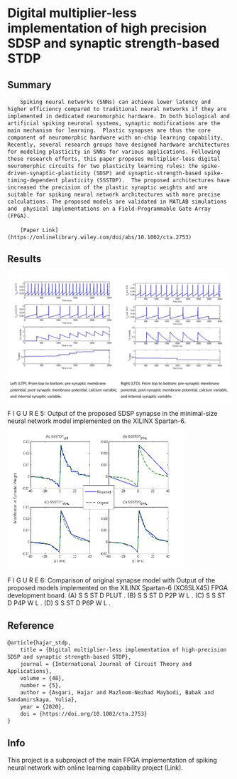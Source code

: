 # Digital multiplier-less implementation of high precision SDSP and synaptic strength-based STDP

## Summary
		Spiking neural networks (SNNs) can achieve lower latency and higher efficiency compared to traditional neural networks if they are implemented in dedicated neuromorphic hardware. In both biological and artificial spiking neuronal systems, synaptic modifications are the main mechanism for learning.  Plastic synapses are thus the core component of neuromorphic hardware with on-chip learning capability. Recently, several research groups have designed hardware architectures for modeling plasticity in SNNs for various applications. Following these research efforts, this paper proposes multiplier-less digital neuromorphic circuits for two plasticity learning rules: the spike-driven-synaptic-plasticity (SDSP) and synaptic-strength-based spike-timing-dependent plasticity (SSSTDP).  The proposed architectures have increased the precision of the plastic synaptic weights and are suitable for spiking neural network architectures with more precise calculations. The proposed models are validated in MATLAB simulations and  physical implementations on a Field-Programmable Gate Array (FPGA). 
        
        [Paper Link](https://onlinelibrary.wiley.com/doi/abs/10.1002/cta.2753)


## Results


<img src="img/stdp_ltd_ltp.png" width="700"/>




F I G U R E 5: Output of the proposed SDSP synapse in the minimal-size neural network model implemented on the
XILINX Spartan-6.



<img src="img/SSSTDP_dw2.png" width="400"/>



F I G U R E 6: Comparison of original synapse model with Output of the proposed models implemented on the
XILINX Spartan-6 (XC6SLX45) FPGA development board. (A) S S ST D PLUT . (B) S S ST D P2P W L . (C) S S ST D P4P W L .
(D) S S ST D P6P W L .


## Reference
```
@article{hajar_stdp,
    title = {Digital multiplier-less implementation of high-precision SDSP and synaptic strength-based STDP},
    journal = {International Journal of Circuit Theory and Applications},
    volume = {48},
    number = {5},
    author = {Asgari, Hajar and Mazloom-Nezhad Maybodi, Babak and  Sandamirskaya, Yulia},
    year = {2020},
    doi = {https://doi.org/10.1002/cta.2753}
}
```

## Info
This project is a subproject of the main FPGA implementation of spiking neural network with online learning capability project (Link). 